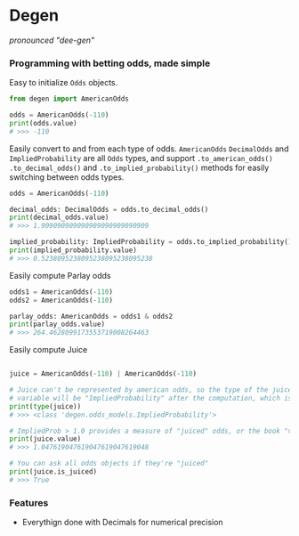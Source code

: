 # Degen 

*pronounced "dee-gen"*

### Programming with betting odds, made simple

Easy to initialize `Odds` objects.
```python
from degen import AmericanOdds

odds = AmericanOdds(-110)
print(odds.value)
# >>> -110
```

Easily convert to and from each type of odds. `AmericanOdds` `DecimalOdds` and `ImpliedProbability` are all `Odds` types, and support `.to_american_odds()` `.to_decimal_odds()` and `.to_implied_probability()` methods for easily switching between odds types. 
```python
odds = AmericanOdds(-110)

decimal_odds: DecimalOdds = odds.to_decimal_odds()
print(decimal_odds.value)
# >>> 1.909090909090909090909090909

implied_probability: ImpliedProbability = odds.to_implied_probability()
print(implied_probability.value)
# >>> 0.5238095238095238095238095238
```

Easily compute Parlay odds
```python
odds1 = AmericanOdds(-110)
odds2 = AmericanOdds(-110)

parlay_odds: AmericanOdds = odds1 & odds2
print(parlay_odds.value)
# >>> 264.4628099173553719008264463
```

Easily compute Juice
```python

juice = AmericanOdds(-110) | AmericanOdds(-110)

# Juice can't be represented by american odds, so the type of the juice 
# variable will be "ImpliedProbability" after the computation, which is still an Odds type. 
print(type(juice))
# >>> <class 'degen.odds_models.ImpliedProbability'>

# ImpliedProb > 1.0 provides a measure of "juiced" odds, or the book "vig"
print(juice.value)
# >>> 1.047619047619047619047619048

# You can ask all odds objects if they're "juiced"
print(juice.is_juiced)
# >>> True
```



### Features

 * Everythign done with Decimals for numerical precision

